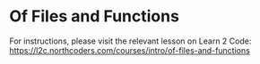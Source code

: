 # Of Files and Functions

For instructions, please visit the relevant lesson on Learn 2 Code: https://l2c.northcoders.com/courses/intro/of-files-and-functions
